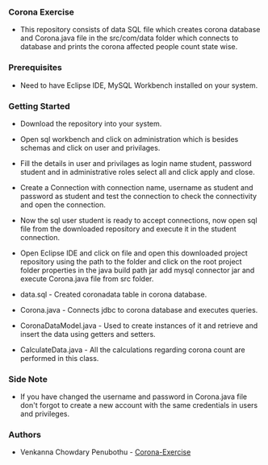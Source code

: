### Corona Exercise

- This repository consists of data SQL file which creates corona database and Corona.java file in the src/com/data folder which connects to database and prints the corona affected people count state wise.

### Prerequisites

- Need to have Eclipse IDE, MySQL Workbench installed on your system.

### Getting Started

- Download the repository into your system.

- Open sql workbench and click on administration which is besides schemas and click on user and privilages.

- Fill the details in user and privilages as login name student, password student and in administrative roles select all and click apply and close.

- Create a Connection with connection name, username as student and password as student and test the connection to check the connectivity and open the connection.

- Now the sql user student is ready to accept connections, now open sql file from the downloaded repository and execute it in the student connection.

- Open Eclipse IDE and click on file and open this downloaded project repository using the path to the folder and click on the root project folder properties in the java build path jar add mysql connector jar and execute Corona.java file from src folder.

- data.sql - Created coronadata table in corona database.

- Corona.java - Connects jdbc to corona database and executes queries.

- CoronaDataModel.java - Used to create instances of it and retrieve and insert the data using getters and setters.

- CalculateData.java - All the calculations regarding corona count are performed in this class.

### Side Note

- If you have changed the username and password in Corona.java file don't forgot to create a new account with the same credentials in users and privileges.

### Authors

- Venkanna Chowdary Penubothu - [Corona-Exercise](https://github.com/vnkt66/Corona-Exercise)
